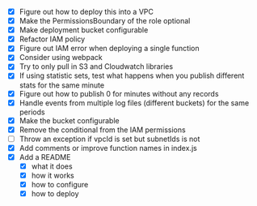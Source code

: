 - [x] Figure out how to deploy this into a VPC
- [x] Make the PermissionsBoundary of the role optional
- [x] Make deployment bucket configurable
- [x] Refactor IAM policy
- [x] Figure out IAM error when deploying a single function
- [x] Consider using webpack
- [x] Try to only pull in S3 and Cloudwatch libraries
- [x] If using statistic sets, test what happens when you publish different stats for the same minute
- [x] Figure out how to publish 0 for minutes without any records
- [x] Handle events from multiple log files (different buckets) for the same periods
- [x] Make the bucket configurable
- [x] Remove the conditional from the IAM permissions
- [ ] Throw an exception if vpcId is set but subnetIds is not
- [x] Add comments or improve function names in index.js
- [x] Add a README
  - [x] what it does
  - [x] how it works
  - [x] how to configure
  - [x] how to deploy
